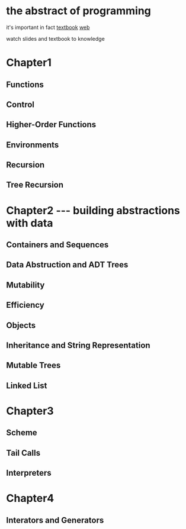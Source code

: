 # the abstract of programming
it's important in fact
[textbook](https://www.composingprograms.com/pages/11-getting-started.html)
[web](https://cs61a.org/)

watch slides and textbook to knowledge 
# Chapter1
## Functions

## Control

## Higher-Order Functions
## Environments
## Recursion
## Tree Recursion
# Chapter2 --- building abstractions with data
## Containers and Sequences
## Data Abstruction and ADT Trees
## Mutability
## Efficiency
## Objects
## Inheritance and String Representation
## Mutable Trees
## Linked List
# Chapter3
## Scheme
## Tail Calls
## Interpreters

# Chapter4 
## Interators and Generators

